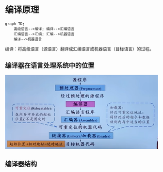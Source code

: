# 编译原理

```mermaid!
graph TD;
	高级语言-->编译; 编译-->汇编语言
	汇编语言-->汇编; 汇编-->机器语言
	编译-->机器语言
```

编译：将高级语言（源语言）翻译成汇编语言或机器语言（目标语言）的过程。

## 编译器在语言处理系统中的位置

![编译器在语言处理系统中的位置](./images/1713446129489.png)
## 编译器结构

